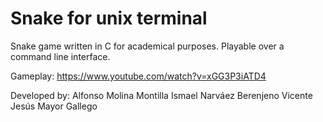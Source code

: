 # Snake for unix terminal

Snake game written in C for academical purposes. 
Playable over a command line interface.

Gameplay:
https://www.youtube.com/watch?v=xGG3P3iATD4

Developed by:
Alfonso Molina Montilla
Ismael Narváez Berenjeno
Vicente Jesús Mayor Gallego
